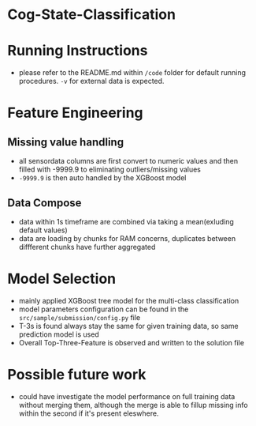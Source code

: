 # Cog-State-Classification

# Running Instructions
- please refer to the README.md within `/code` folder for default running procedures. `-v` for external data is expected.

# Feature Engineering

## Missing value handling
- all sensordata columns are first convert to numeric values and then filled with -9999.9 to eliminating outliers/missing values
- `-9999.9` is then auto handled by the XGBoost model

## Data Compose
- data within 1s timeframe are combined via taking a mean(exluding default values)
- data are loading by chunks for RAM concerns, duplicates between diffferent chunks have further aggregated

# Model Selection
- mainly applied XGBoost tree model for the multi-class classification
- model parameters configuration can be found in the `src/sample/submission/config.py` file
- T-3s is found always stay the same for given training data, so same prediction model is used
- Overall Top-Three-Feature is observed and written to the solution file

# Possible future work
- could have investigate the model performance on full training data without merging them, although the merge is able to fillup missing info within the second if it's present eleswhere.